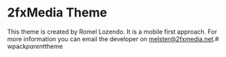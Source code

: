 # 2fxMedia Theme 

This theme is created by Romel Lozendo. It is a mobile first approach. For more information you can email the developer on <a href="mailto:melster@2fxmedia.net">melster@2fxmedia.net</a>.#   w p a c k _ p a r e n t _ t h e m e  
 